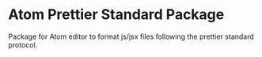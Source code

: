 # Atom Prettier Standard Package

Package for Atom editor to format js/jsx files following the prettier standard protocol.
